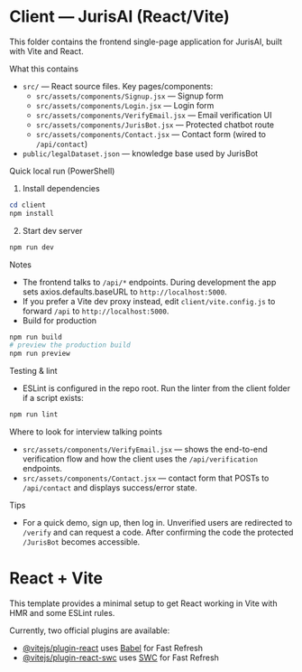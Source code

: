 # Client — JurisAI (React/Vite)

This folder contains the frontend single-page application for JurisAI, built with Vite and React.

What this contains
- `src/` — React source files. Key pages/components:
  - `src/assets/components/Signup.jsx` — Signup form
  - `src/assets/components/Login.jsx` — Login form
  - `src/assets/components/VerifyEmail.jsx` — Email verification UI
  - `src/assets/components/JurisBot.jsx` — Protected chatbot route
  - `src/assets/components/Contact.jsx` — Contact form (wired to `/api/contact`)
- `public/legalDataset.json` — knowledge base used by JurisBot

Quick local run (PowerShell)
1) Install dependencies
```powershell
cd client
npm install
```

2) Start dev server
```powershell
npm run dev
```

Notes
- The frontend talks to `/api/*` endpoints. During development the app sets axios.defaults.baseURL to `http://localhost:5000`.
- If you prefer a Vite dev proxy instead, edit `client/vite.config.js` to forward `/api` to `http://localhost:5000`.
- Build for production
```powershell
npm run build
# preview the production build
npm run preview
```

Testing & lint
- ESLint is configured in the repo root. Run the linter from the client folder if a script exists:
```powershell
npm run lint
```

Where to look for interview talking points
- `src/assets/components/VerifyEmail.jsx` — shows the end-to-end verification flow and how the client uses the `/api/verification` endpoints.
- `src/assets/components/Contact.jsx` — contact form that POSTs to `/api/contact` and displays success/error state.

Tips
- For a quick demo, sign up, then log in. Unverified users are redirected to `/verify` and can request a code. After confirming the code the protected `/JurisBot` becomes accessible.
# React + Vite

This template provides a minimal setup to get React working in Vite with HMR and some ESLint rules.

Currently, two official plugins are available:

- [@vitejs/plugin-react](https://github.com/vitejs/vite-plugin-react/blob/main/packages/plugin-react/README.md) uses [Babel](https://babeljs.io/) for Fast Refresh
- [@vitejs/plugin-react-swc](https://github.com/vitejs/vite-plugin-react-swc) uses [SWC](https://swc.rs/) for Fast Refresh
